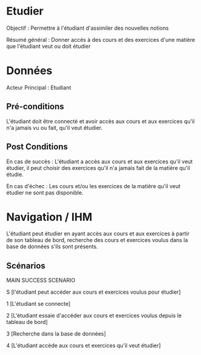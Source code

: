 
# Etudier

Objectif : Permettre à l'étudiant d'assimiler des nouvelles notions

Résumé général : Donner accès à des cours et des exercices d'une matière que l'étudiant veut ou doit étudier


# Données

Acteur Principal : Etudiant



## Pré-conditions

L'étudiant doit être connecté et avoir accès aux cours et aux exercices qu'il n'a jamais vu ou fait, qu'il 
veut étudier.


## Post Conditions

En cas de succès : L'étudiant a accès aux cours et aux exercices qu'il veut étudier, il peut choisir des 
exercices qu'il n'a jamais fait de la matière qu'il étudie.

En cas d'échec : Les cours et/ou les exercices de la matière qu'il veut étudier ne sont pas disponible.


# Navigation / IHM 

L'étudiant peut étudier en ayant accès aux cours et aux exercices à partir de son tableau de bord, recherche 
des cours et exercices voulus dans la base de données s'ils sont présents.



## Scénarios

MAIN SUCCESS SCENARIO

S	[l'étudiant peut accéder aux cours et exercices voulus pour étudier]

1	[L'étudiant se connecte]

2	[L'étudiant essaie d'accéder aux cours et exercices voulus depuis le tableau de bord]

3	[Recherche dans la base de données]

4	[L'étudiant accède aux cours et exercices qu'il veut étudier]



<!--- 
Author : Raphael
Validator :  Hugo
-->


